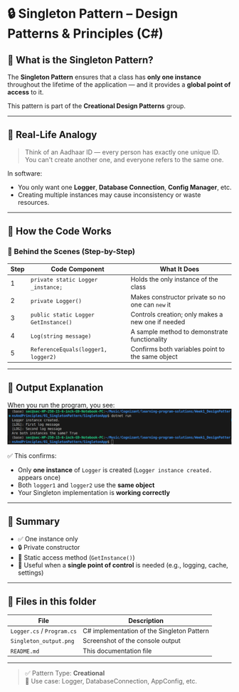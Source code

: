 # 🔒 Singleton Pattern – Design Patterns & Principles (C#)

## 📌 What is the Singleton Pattern?

The **Singleton Pattern** ensures that a class has **only one instance** throughout the lifetime of the application — and it provides a **global point of access** to it.

This pattern is part of the **Creational Design Patterns** group.

---

## 🎯 Real-Life Analogy

> Think of an Aadhaar ID — every person has exactly one unique ID. You can't create another one, and everyone refers to the same one.

In software:
- You only want one **Logger**, **Database Connection**, **Config Manager**, etc.
- Creating multiple instances may cause inconsistency or waste resources.

---

## 🧱 How the Code Works

### 🔁 Behind the Scenes (Step-by-Step)

| Step | Code Component | What It Does |
|------|----------------|--------------|
| 1 | `private static Logger _instance;` | Holds the only instance of the class |
| 2 | `private Logger()` | Makes constructor private so no one can `new` it |
| 3 | `public static Logger GetInstance()` | Controls creation; only makes a new one if needed |
| 4 | `Log(string message)` | A sample method to demonstrate functionality |
| 5 | `ReferenceEquals(logger1, logger2)` | Confirms both variables point to the same object |

---

## 🧪 Output Explanation

When you run the program, you see:
![Singleton Output](SingletonPattern.png)

✅ This confirms:
- Only **one instance** of `Logger` is created (`Logger instance created.` appears once)
- Both `logger1` and `logger2` use the **same object**
- Your Singleton implementation is **working correctly**

---

## 📌 Summary

- ✅ One instance only
- 🔒 Private constructor
- 🔁 Static access method (`GetInstance()`)
- 🧠 Useful when a **single point of control** is needed (e.g., logging, cache, settings)

---

## 📁 Files in this folder

| File | Description |
|------|-------------|
| `Logger.cs` / `Program.cs` | C# implementation of the Singleton Pattern |
| `Singleton_output.png` | Screenshot of the console output |
| `README.md` | This documentation file |

---

> ✅ Pattern Type: **Creational**  
> 🔧 Use case: Logger, DatabaseConnection, AppConfig, etc.
